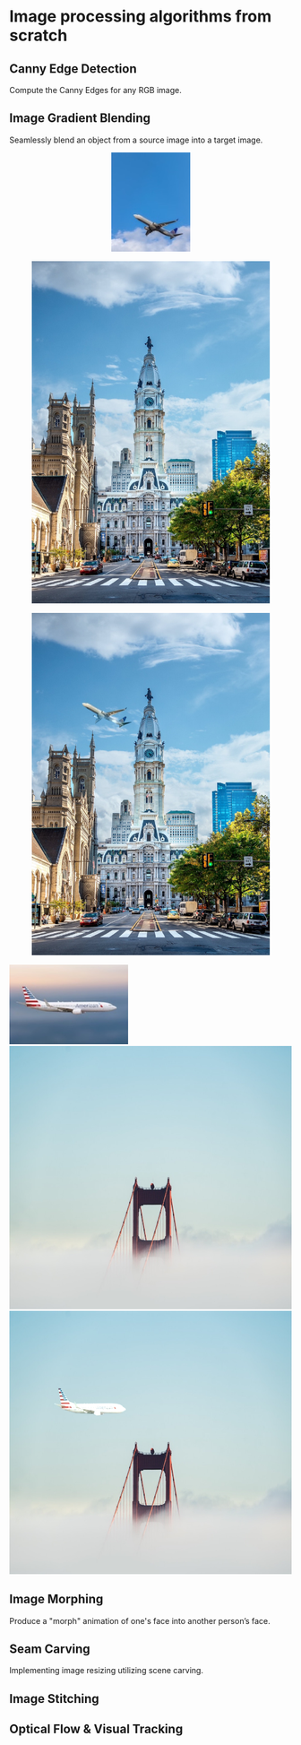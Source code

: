 # Image processing algorithms from scratch

## Canny Edge Detection
Compute the Canny Edges for any RGB image.



## Image Gradient Blending
Seamlessly blend an object from a source image into a target image.
<p align="center">
<img src="Image_gradient_blending/2_source.jpg" width="141" height="177">
</p>
<p align="center">
<img src="Image_gradient_blending/2_background.jpg" width="425" height="611">
</p>
<p align="center">
<img src="Image_gradient_blending/output/2_Blend.jpg" width="425" height="611">
</p>

<img src="Image_gradient_blending/3_source.jpg" width="212" height="142">
<img src="Image_gradient_blending/3_background.jpg" width="708" height="470">
<img src="Image_gradient_blending/output/3_Blend.jpg" width="708" height="470">

## Image Morphing
Produce a "morph" animation of one's face into another person’s face.

## Seam Carving
Implementing image resizing utilizing scene carving.

## Image Stitching

## Optical Flow & Visual Tracking
